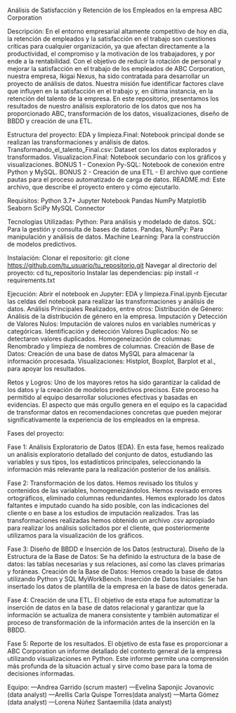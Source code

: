 Análisis de Satisfacción y Retención de los Empleados en la empresa ABC Corporation

Descripción:
En el entorno empresarial altamente competitivo de hoy en día, la retención de empleados y la satisfacción en el trabajo son cuestiones críticas para cualquier organización, ya que afectan directamente a la productividad, el compromiso y la motivación de los trabajadores, y por ende a la rentabilidad.
Con el objetivo de reducir la rotación de personal y mejorar la satisfacción en el trabajo de los empleados de ABC Corporation, nuestra empresa, Ikigai Nexus, ha sido contratada para desarrollar un proyecto de análisis de datos. Nuestra misión fue identificar factores clave que influyen en la satisfacción en el trabajo y, en última instancia, en la retención del talento de la empresa.
En este repositorio, presentamos los resultados de nuestro análisis exploratorio de los datos que nos ha proporcionado ABC, transformación de los datos, visualizaciones, diseño de BBDD y creación de una ETL. 

Estructura del proyecto: 
EDA y limpieza.Final: Notebook principal donde se realizan las transformaciones y análisis de datos.
Transformando_el_talento_Final.csv: Dataset con los datos explorados y transformados.
Visualizacion.Final: Notebook secundario con los gráficos y visualizaciones.
BONUS 1 - Conexion Py-SQL: Notebook de conexión entre Python y MySQL.
BONUS 2 - Creación de una ETL - El archivo que contiene pautas para el proceso automatizado de carga de datos.
README.md: Este archivo, que describe el proyecto entero y cómo ejecutarlo.

Requisitos:
Python 3.7+
Jupyter Notebook
Pandas
NumPy
Matplotlib
Seaborn
SciPy
MySQL Connector

Tecnologías Utilizadas:
Python: Para análisis y modelado de datos.
SQL: Para la gestión y consulta de bases de datos.
Pandas, NumPy: Para manipulación y análisis de datos.
Machine Learning: Para la construcción de modelos predictivos.

Instalación: 
Clonar el repositorio:
git clone https://github.com/tu_usuario/tu_repositorio.git
Navegar al directorio del proyecto:
cd tu_repositorio
Instalar las dependencias:
pip install -r requirements.txt

Ejecución:
Abrir el notebook en Jupyter: EDA y limpieza.Final.ipynb
Ejecutar las celdas del notebook para realizar las transformaciones y análisis de datos.
Análisis Principales Realizados, entre otros: 
Distribución de Género: Análisis de la distribución de género en la empresa.
Imputación y Detección de Valores Nulos: Imputación de valores nulos en variables numéricas y categóricas.
Identificación y detección Valores Duplicados: No se detectaron valores duplicados.
Homogeneización de columnas: Renombrado y limpieza de nombres de columnas.
Creación de Base de Datos: Creación de una base de datos MySQL para almacenar la información procesada.
Visualizaciones: Histplot, Boxplot, Barplot et al., para apoyar los resultados.

Retos y Logros:
Uno de los mayores retos ha sido garantizar la calidad de los datos y la creación de modelos predictivos precisos. Este proceso ha permitido al equipo desarrollar soluciones efectivas y basadas en evidencias.
El aspecto que más orgullo genera en el equipo es la capacidad de transformar datos en recomendaciones concretas que pueden mejorar significativamente la experiencia de los empleados en la empresa.

Fases del proyecto:

Fase 1: Análisis Exploratorio de Datos (EDA).
En esta fase, hemos realizado un análisis exploratorio detallado del conjunto de datos, estudiando las variables y sus tipos, los estadísticos principales, seleccionando la información más relevante para la realización posterior de los análisis.

Fase 2: Transformación de los datos.
Hemos revisado los títulos y contenidos de las variables, homogeneizándolos. Hemos revisado errores ortográficos, eliminado columnas redundantes. Hemos explorado los datos faltantes e imputado cuando ha sido posible, con las indicaciones del cliente o en base a los estudios de imputación realizados. Tras las transformaciones realizadas hemos obtenido un archivo .csv apropiado para realizar los análisis solicitados por el cliente, que posteriormente utilizamos para la visualización de los gráficos.

Fase 3: Diseño de BBDD e Inserción de los Datos (estructura).
Diseño de la Estructura de la Base de Datos: Se ha definido la estructura de la base de datos: las tablas necesarias y sus relaciones, así como las claves primarias y foráneas.
Creación de la Base de Datos: Hemos creado la base de datos utilizando Python y SQL MyWorkBench.
Inserción de Datos Iniciales: Se han insertado los datos de plantilla de la empresa en la base de datos generada.

Fase 4: Creación de una ETL.
El objetivo de esta etapa fue automatizar la inserción de datos en la base de datos relacional y garantizar que la información se actualiza de manera consistente y también automatizar el proceso de transformación de la información antes de la inserción en la BBDD.

Fase 5: Reporte de los resultados.
El objetivo de esta fase es proporcionar a ABC Corporation un informe detallado del contexto general de la empresa utilizando visualizaciones en Python. Este informe permite una comprensión más profunda de la situación actual y sirve como base para la toma de decisiones informadas.

Equipo:
—Andrea Garrido (scrum master)
—Evelina Saponjic Jovanovic (data analyst)
—Arellis Carla Quispe Torres(data analyst)
—Marta Gómez (data analyst)
—Lorena Núñez Santaemilia (data analyst)
